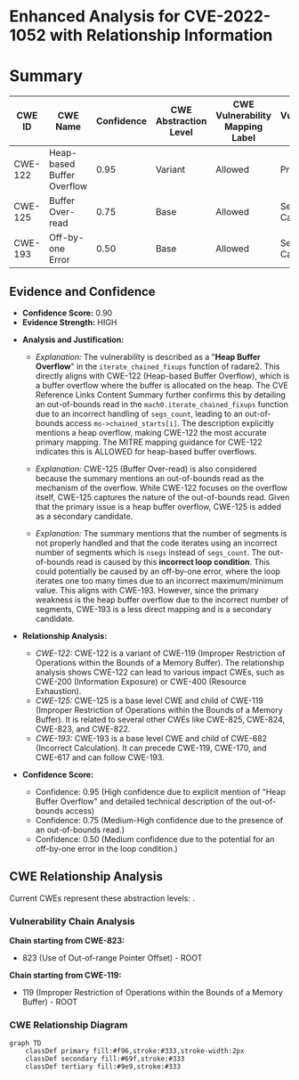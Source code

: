 # Enhanced Analysis for CVE-2022-1052 with Relationship Information

# Summary
| CWE ID | CWE Name | Confidence | CWE Abstraction Level | CWE Vulnerability Mapping Label | CWE-Vulnerability Mapping Notes |
|---|---|---|---|---|---|
| CWE-122 | Heap-based Buffer Overflow | 0.95 | Variant | Allowed | Primary CWE |
| CWE-125 | Buffer Over-read | 0.75 | Base | Allowed | Secondary Candidate |
| CWE-193 | Off-by-one Error | 0.50 | Base | Allowed | Secondary Candidate |

## Evidence and Confidence

*   **Confidence Score:** 0.90
*   **Evidence Strength:** HIGH

- **Analysis and Justification:**  
  - *Explanation:* The vulnerability is described as a "**Heap Buffer Overflow**" in the `iterate_chained_fixups` function of radare2. This directly aligns with CWE-122 (Heap-based Buffer Overflow), which is a buffer overflow where the buffer is allocated on the heap. The CVE Reference Links Content Summary further confirms this by detailing an out-of-bounds read in the `mach0.iterate_chained_fixups` function due to an incorrect handling of `segs_count`, leading to an out-of-bounds access `mo->chained_starts[i]`.
  The description explicitly mentions a heap overflow, making CWE-122 the most accurate primary mapping. The MITRE mapping guidance for CWE-122 indicates this is ALLOWED for heap-based buffer overflows.
  - *Explanation:* CWE-125 (Buffer Over-read) is also considered because the summary mentions an out-of-bounds read as the mechanism of the overflow. While CWE-122 focuses on the overflow itself, CWE-125 captures the nature of the out-of-bounds read. Given that the primary issue is a heap buffer overflow, CWE-125 is added as a secondary candidate.

  - *Explanation:* The summary mentions that the number of segments is not properly handled and that the code iterates using an incorrect number of segments which is `nsegs` instead of `segs_count`. The out-of-bounds read is caused by this **incorrect loop condition**. This could potentially be caused by an off-by-one error, where the loop iterates one too many times due to an incorrect maximum/minimum value. This aligns with CWE-193. However, since the primary weakness is the heap buffer overflow due to the incorrect number of segments, CWE-193 is a less direct mapping and is a secondary candidate.

- **Relationship Analysis:**
  - *CWE-122:* CWE-122 is a variant of CWE-119 (Improper Restriction of Operations within the Bounds of a Memory Buffer). The relationship analysis shows CWE-122 can lead to various impact CWEs, such as CWE-200 (Information Exposure) or CWE-400 (Resource Exhaustion).
  - *CWE-125:* CWE-125 is a base level CWE and child of CWE-119 (Improper Restriction of Operations within the Bounds of a Memory Buffer). It is related to several other CWEs like CWE-825, CWE-824, CWE-823, and CWE-822.
  - *CWE-193:* CWE-193 is a base level CWE and child of CWE-682 (Incorrect Calculation). It can precede CWE-119, CWE-170, and CWE-617 and can follow CWE-193.

- **Confidence Score:**
  - Confidence: 0.95 (High confidence due to explicit mention of "Heap Buffer Overflow" and detailed technical description of the out-of-bounds access)
  - Confidence: 0.75 (Medium-High confidence due to the presence of an out-of-bounds read.)
  - Confidence: 0.50 (Medium confidence due to the potential for an off-by-one error in the loop condition.)


## CWE Relationship Analysis

Current CWEs represent these abstraction levels: .


### Vulnerability Chain Analysis

**Chain starting from CWE-823:**
- 823 (Use of Out-of-range Pointer Offset) - ROOT


**Chain starting from CWE-119:**
- 119 (Improper Restriction of Operations within the Bounds of a Memory Buffer) - ROOT



### CWE Relationship Diagram

```mermaid
graph TD
    classDef primary fill:#f96,stroke:#333,stroke-width:2px
    classDef secondary fill:#69f,stroke:#333
    classDef tertiary fill:#9e9,stroke:#333
```
